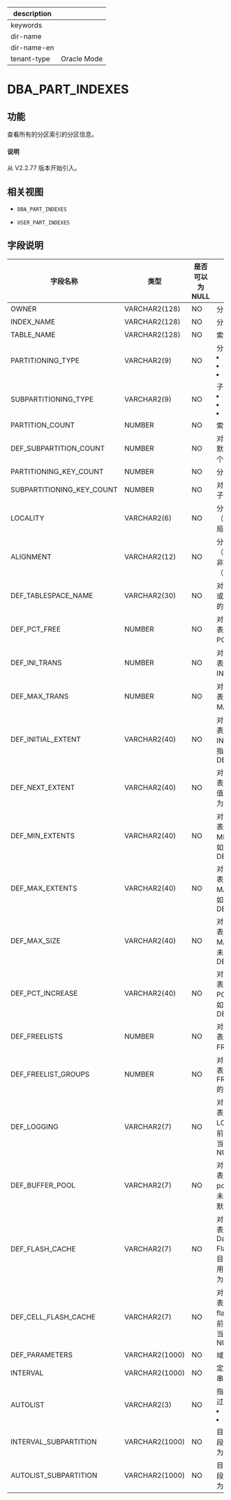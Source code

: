 |description||
|---|---|
|keywords||
|dir-name||
|dir-name-en||
|tenant-type|Oracle Mode|

# DBA_PART_INDEXES

## 功能

查看所有的分区索引的分区信息。

<main id="notice" type='explain'>
  <h4>说明</h4>
  <p>从 V2.2.77 版本开始引入。</p>
</main>

## 相关视图

* `DBA_PART_INDEXES`

* `USER_PART_INDEXES`

## 字段说明

|           字段名称            |       类型       | 是否可以为 NULL |  描述  |
|---------------------------|----------------|------------|--------------------------------|
| OWNER                     | VARCHAR2(128)  | NO         | 分区索引所有者                                                                                 |
| INDEX_NAME                | VARCHAR2(128)  | NO         | 分区索引的名字                                                                                 |
| TABLE_NAME                | VARCHAR2(128)  | NO         | 索引关联的表的名字                                                                               |
| PARTITIONING_TYPE         | VARCHAR2(9)    | NO         | 分区方式: <li> HASH   <li> RANGE   <li> LIST        |
| SUBPARTITIONING_TYPE      | VARCHAR2(9)    | NO         | 子分区的分区方式: <li> HASH   <li> RANGE   <li> LIST    |
| PARTITION_COUNT           | NUMBER         | NO         | 索引中分区个数                                                                                 |
| DEF_SUBPARTITION_COUNT    | NUMBER         | NO         | 对于复合分区索引，默认为子分区的分区个数（如果指定）                                                              |
| PARTITIONING_KEY_COUNT    | NUMBER         | NO         | 分区键中列的个数                                                                                |
| SUBPARTITIONING_KEY_COUNT | NUMBER         | NO         | 对于复合分区索引，子分区分区键个数                                                                       |
| LOCALITY                  | VARCHAR2(6)    | NO         | 分区索引是局部（LOCAL） 还是全局 （GLOBAL）                                                            |
| ALIGNMENT                 | VARCHAR2(12)   | NO         | 分区索引是前缀（PREFIXED）还是非前缀 （NON_PREFIXED）                                                   |
| DEF_TABLESPACE_NAME       | VARCHAR2(30)   | NO         | 对于局部索引, 添加或分割表分区时默认的表空间                                                                 |
| DEF_PCT_FREE              | NUMBER         | NO         | 对于局部索引， 添加表分区时默认 PCTFREE 值                                                              |
| DEF_INI_TRANS             | NUMBER         | NO         | 对于局部索引，添加表分区时默认 INITRANS 值                                                              |
| DEF_MAX_TRANS             | NUMBER         | NO         | 对于局部索引，添加表分区时默认 MAXTRANS 的值                                                             |
| DEF_INITIAL_EXTENT        | VARCHAR2(40)   | NO         | 对于局部索引，添加表分区时默认 INITIAL 值。如果未指定，值为 DEFAULT                                              |
| DEF_NEXT_EXTENT           | VARCHAR2(40)   | NO         | 对于局部索引，添加表分区时默认 NEXT 值；如果未指定，值为 DEFAULT                                                 |
| DEF_MIN_EXTENTS           | VARCHAR2(40)   | NO         | 对于局部索引，添加表分区时默认 MINEXTENTS 值。如果未指定，值为 DEFAULT                                           |
| DEF_MAX_EXTENTS           | VARCHAR2(40)   | NO         | 对于局部索引，添加表分区时默认 MAXEXTENTS 值。如果未指定，值为 DEFAULT                                           |
| DEF_MAX_SIZE              | VARCHAR2(40)   | NO         | 对于局部索引，添加表分区时默认 MAXSIZE 值；如果未指定，值为 DEFAULT                                              |
| DEF_PCT_INCREASE          | VARCHAR2(40)   | NO         | 对于局部索引，添加表分区时默认 PCTINCREASE 值；如果未指定，值为 DEFAULT                                          |
| DEF_FREELISTS             | NUMBER         | NO         | 对于局部索引，添加表分区时默认 FREELISTS 的值                                                            |
| DEF_FREELIST_GROUPS       | NUMBER         | NO         | 对于局部索引，添加表分区时默认 FREELIST GROUPS 的值                                                      |
| DEF_LOGGING               | VARCHAR2(7)    | NO         | 对于局部索引，添加表分区时默认 LOGGING 参数。目前该字段暂未使用，当前该字段默认为 NULL                                      |
| DEF_BUFFER_POOL           | VARCHAR2(7)    | NO         | 对于局部索引，添加表分区时默认 buffer pool。目前该字段暂未使用，当前该字段默认为 NULL                                    |
| DEF_FLASH_CACHE           | VARCHAR2(7)    | NO         | 对于局部索引，添加表分区时默认 Database Smart Flash Cache hint。目前该字段暂未使用，当前该字段默认为 NULL                 |
| DEF_CELL_FLASH_CACHE      | VARCHAR2(7)    | NO         | 对于局部索引, 添加表分区时默认 cell flash cache hint。目前该字段暂未使用，当前该字段默认为 NULL                          |
| DEF_PARAMETERS            | VARCHAR2(1000) | NO         | 域索引的默认参数串                                                                               |
| INTERVAL                  | VARCHAR2(1000) | NO         | 定义区间划分的字符串                                                                              |
| AUTOLIST                  | VARCHAR2(3)    | NO         | 指示本地索引是否通过自动列表分区：<li>YES<li>NO      |
| INTERVAL_SUBPARTITION     | VARCHAR2(1000) | NO         | 目前暂不支持该字段，当前该字段默认为 NULL     |
| AUTOLIST_SUBPARTITION     | VARCHAR2(1000) | NO         | 目前暂不支持该字段，当前该字段默认为 NULL     |
